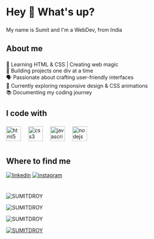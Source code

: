 <h1 align="left">Hey 👋 What's up?</h1>

###

<p align="left">My name is Sumit and I'm a WebDev, from India</p>

###

<h2 align="left">About me</h2>

###

<p align="left">🌱 Learning HTML & CSS | Creating web magic   <br>🔨 Building projects one div at a time  <br>🗣️ Passionate about crafting user-friendly interfaces  <br>🚀 Currently exploring responsive design & CSS animations  <br>📚 Documenting my coding journey</p>

###

<h2 align="left">I code with</h2>

###

<div align="left">
  <img src="https://cdn.jsdelivr.net/gh/devicons/devicon/icons/html5/html5-original.svg" height="40" alt="html5 logo"  />
  <img width="12" />
  <img src="https://cdn.jsdelivr.net/gh/devicons/devicon/icons/css3/css3-original.svg" height="40" alt="css3 logo"  />
  <img width="12" />
  <img src="https://cdn.jsdelivr.net/gh/devicons/devicon/icons/javascript/javascript-original.svg" height="40" alt="javascript logo"  />
  <img width="12" />
  <img src="https://cdn.jsdelivr.net/gh/devicons/devicon/icons/nodejs/nodejs-original.svg" height="40" alt="nodejs logo"  />
</div>


###

<h1></h1>
<p></p>
<h2> Where to find me</h2>
<p><a target="_blank" href="https://www.linkedin.com/in/sumitdroy" style="display: inline-block;"><img src="https://img.shields.io/badge/linkedin-logo?style=for-the-badge&logo=linkedin&logoColor=white&color=%230a77b6" alt="linkedin" /></a>
<a target="_blank" href="https://www.instagram.com/sumitdebroyxd" style="display: inline-block;"><img src="https://img.shields.io/badge/instagram-logo?style=for-the-badge&logo=instagram&logoColor=white&color=%23F35369" alt="instagram" /></a></p>

###




###

<h1></h1>
<p></p>
<p><img align="center" src="https://github-readme-stats.vercel.app/api?username=SUMITDROY&show_icons=true&locale=en" alt="SUMITDROY" /></p>
<p><img align="center" src="https://github-readme-streak-stats.herokuapp.com/?user=SUMITDROY&" alt="SUMITDROY" /></p>
<p><img src="[https://github-readme-stats.vercel.app/api/top-langs?username=SUMITDROY&show_icons=true&locale=en&layout=compact](https://camo.githubusercontent.com/7854dd8c1226b3d172de0a28994ae82182d67115301a0a6e99c23663e19b8664/68747470733a2f2f6769746875622d726561646d652d73747265616b2d73746174732e6865726f6b756170702e636f6d2f3f757365723d53554d495444524f5926)" alt="SUMITDROY" /></p>
<p><a href="https://github.com/ryo-ma/github-profile-trophy"><img src="https://github-profile-trophy.vercel.app/?username=SUMITDROY" alt="SUMITDROY" /></a></p>


###

###
